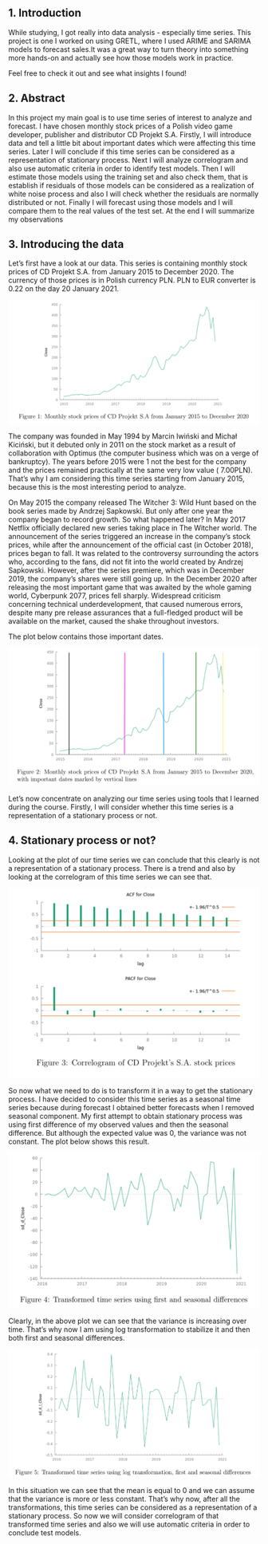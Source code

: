 ## 1. Introduction

While studying, I got really into data analysis - especially time series. This project is one I worked on using GRETL, where I used ARIME and SARIMA models to forecast sales.It was a great way to turn theory into something more hands-on and actually see how those models work in practice.

Feel free to check it out and see what insights I found!

## 2. Abstract

In this project my main goal is to use time series of interest to analyze and forecast. I have chosen monthly stock prices of a Polish video game developer, publisher and distributor CD Projekt S.A. Firstly, I will introduce data and tell a little bit about important dates which were affecting this time series. Later I will conclude if this time series can be considered as a representation of stationary process. Next I will analyze correlogram and also use automatic criteria in order to identify test models. Then I will estimate those models using the training set and also check them, that is establish if residuals of those models can be considered as a realization of white noise process and also I will check whether the residuals are normally distributed or not. Finally I will forecast using those models and I will compare them to the real values of the test set. At the end I will summarize my observations

## 3. Introducing the data
Let’s first have a look at our data. This series is containing monthly stock prices of CD Projekt S.A. from January 2015 to December 2020. The currency of those prices is in Polish currency PLN. PLN to EUR converter is 0.22 on the day 20 January 2021.

<img src="images/image1.png" alt="Description" width = 600 style="display: block; margin: 0 auto">

The company was founded in May 1994 by Marcin Iwiński and Michał Kiciński, but it debuted only in 2011 on the stock market as a result of collaboration with Optimus (the computer business which was on a verge of bankruptcy). The years before 2015 were 1 not the best for the company and the prices remained practically at the same very low value ( 7.00PLN). That’s why I am considering this time series starting from January 2015, because this is the most interesting period to analyze.

On May 2015 the company released The Witcher 3: Wild Hunt based on the book series made by Andrzej Sapkowski. But only after one year the company began to record growth. So what happened later? In May 2017 Netflix officially declared new series taking place in The Witcher world. The announcement of the series triggered an increase in the company’s stock prices, while after the announcement of the official cast (in October 2018), prices began to fall. It was related to the controversy surrounding the actors who, according to the fans, did not fit into the world created by Andrzej Sapkowski. However, after the series premiere, which was in December 2019, the company’s shares were still going up. In the December 2020 after releasing the most important game that was awaited by the whole gaming world, Cyberpunk 2077, prices fell sharply. Widespread criticism concerning technical underdevelopment, that caused numerous errors, despite many pre release assurances that a full-fledged product will be available on the market, caused the shake throughout investors.

The plot below contains those important dates.

![Power BI - Sales Dashboard](images/image2.png)

Let’s now concentrate on analyzing our time series using tools that I learned during the course. Firstly, I will consider whether this time series is a representation of a stationary process or not.

## 4. Stationary process or not?

Looking at the plot of our time series we can conclude that this clearly is not a representation of a stationary process. There is a trend and also by looking at the correlogram of this time series we can see that.

![Power BI - Sales Dashboard](images/image3.png)

So now what we need to do is to transform it in a way to get the stationary process. I have decided to consider this time series as a seasonal time series because during forecast I obtained better forecasts when I removed seasonal component. My first attempt to obtain stationary process was using first difference of my observed values and then the seasonal difference. But although the expected value was 0, the variance was not constant. The plot below shows this result.

![Power BI - Sales Dashboard](images/image4.png)

Clearly, in the above plot we can see that the variance is increasing over time. That’s why now I am using log transformation to stabilize it and then both first and seasonal differences.

![Power BI - Sales Dashboard](images/image5.png)

In this situation we can see that the mean is equal to 0 and we can assume that the variance is more or less constant. That’s why now, after all the transformations, this time series can be considered as a representation of a stationary process. So now we will consider correlogram of that transformed time series and also we will use automatic criteria in order to conclude test models.

